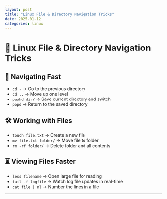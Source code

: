 ```yaml
---
layout: post
title: "Linux File & Directory Navigation Tricks"
date: 2025-01-12
categories: linux
---
```


# 📂 Linux File & Directory Navigation Tricks

## 🚀 Navigating Fast
- `cd -` → Go to the previous directory
- `cd ..` → Move up one level
- `pushd dir/` → Save current directory and switch
- `popd` → Return to the saved directory

## 🛠️ Working with Files
- `touch file.txt` → Create a new file
- `mv file.txt folder/` → Move file to folder
- `rm -rf folder/` → Delete folder and all contents

## ⏳ Viewing Files Faster
- `less filename` → Open large file for reading
- `tail -f logfile` → Watch log file updates in real-time
- `cat file | nl` → Number the lines in a file

---
